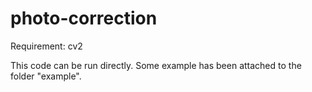 # photo-correction

Requirement: cv2

This code can be run directly. Some example has been attached to the folder "example".
